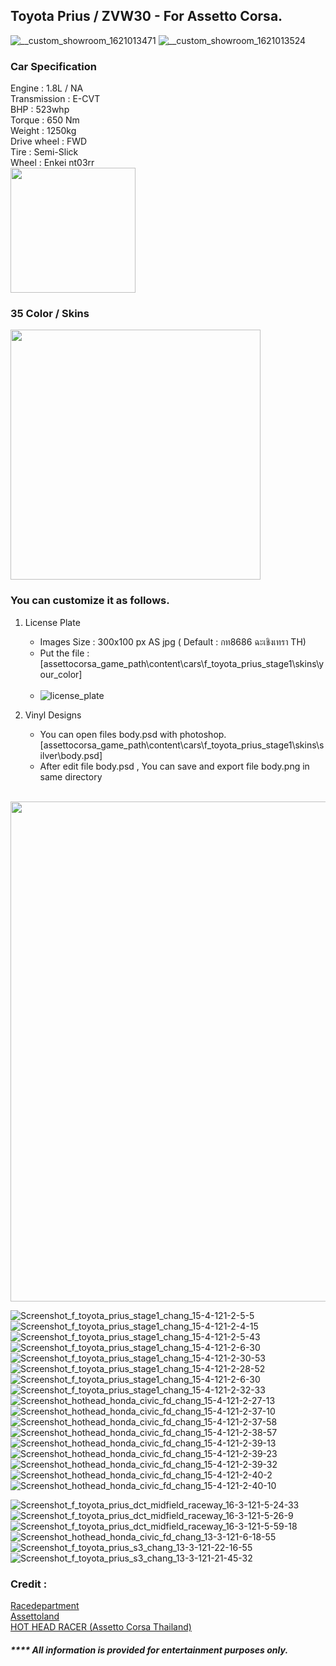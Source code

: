 ## Toyota Prius / ZVW30 - For Assetto Corsa.

![__custom_showroom_1621013471](https://user-images.githubusercontent.com/43826393/118307586-179c6c00-b515-11eb-9423-e95b987aa14b.jpg)
![__custom_showroom_1621013524](https://user-images.githubusercontent.com/43826393/118307590-19fec600-b515-11eb-9040-40fa1c84a238.jpg)

### Car Specification
Engine : 1.8L / NA </br>
Transmission : E-CVT</br>
BHP : 523whp</br>
Torque : 650 Nm</br>
Weight : 1250kg</br>
Drive wheel : FWD</br>
Tire : Semi-Slick</br>
Wheel : Enkei nt03rr</br>
<img src="https://user-images.githubusercontent.com/43826393/118314473-626eb180-b51e-11eb-99ff-2bd1f0254ac4.jpg" width="200">

### 35 Color / Skins
<img src="https://user-images.githubusercontent.com/43826393/118315342-9d251980-b51f-11eb-9c4f-4d588064e901.jpg" width="400">



### You can customize it as follows.

1. License Plate
   - Images Size : 300x100 px AS jpg ( Default : กท8686 ฉะเชิงเทรา TH) 
   - Put the file : [assettocorsa_game_path\content\cars\f_toyota_prius_stage1\skins\your_color]</br></br>
   - ![license_plate](https://user-images.githubusercontent.com/43826393/118325700-06138e00-b52e-11eb-94fc-64e2d295a388.jpg)</br>

3. Vinyl Designs
   - You can open files body.psd with photoshop. [assettocorsa_game_path\content\cars\f_toyota_prius_stage1\skins\silver\body.psd]</br>
   - After edit file body.psd , You can save and export file body.png in same directory </br></br>

<img src="https://user-images.githubusercontent.com/43826393/118315429-b75ef780-b51f-11eb-842d-16f4eeb8b754.jpg" width="800">

![Screenshot_f_toyota_prius_stage1_chang_15-4-121-2-5-5](https://user-images.githubusercontent.com/43826393/118321141-6521d480-b527-11eb-961c-3e73d09c7d40.jpg)
![Screenshot_f_toyota_prius_stage1_chang_15-4-121-2-4-15](https://user-images.githubusercontent.com/43826393/118321149-67842e80-b527-11eb-956a-7a7d2dad7aa6.jpg)
![Screenshot_f_toyota_prius_stage1_chang_15-4-121-2-5-43](https://user-images.githubusercontent.com/43826393/118321161-6b17b580-b527-11eb-815f-16682a36f9e8.jpg)
![Screenshot_f_toyota_prius_stage1_chang_15-4-121-2-6-30](https://user-images.githubusercontent.com/43826393/118321166-6c48e280-b527-11eb-9c16-b92ea2bb2b49.jpg)
![Screenshot_f_toyota_prius_stage1_chang_15-4-121-2-30-53](https://user-images.githubusercontent.com/43826393/118321201-7ec31c00-b527-11eb-9c10-4708a0d8a688.jpg)
![Screenshot_f_toyota_prius_stage1_chang_15-4-121-2-28-52](https://user-images.githubusercontent.com/43826393/118321214-8256a300-b527-11eb-8352-9f2b4afd790b.jpg)
![Screenshot_f_toyota_prius_stage1_chang_15-4-121-2-6-30](https://user-images.githubusercontent.com/43826393/118321222-85519380-b527-11eb-8791-0e1e566180ab.jpg)
![Screenshot_f_toyota_prius_stage1_chang_15-4-121-2-32-33](https://user-images.githubusercontent.com/43826393/118321231-87b3ed80-b527-11eb-87ff-b0aea70c28d5.jpg)
![Screenshot_hothead_honda_civic_fd_chang_15-4-121-2-27-13](https://user-images.githubusercontent.com/43826393/118321393-b8942280-b527-11eb-843b-efe208c702a4.jpg)
![Screenshot_hothead_honda_civic_fd_chang_15-4-121-2-37-10](https://user-images.githubusercontent.com/43826393/118321413-bfbb3080-b527-11eb-9d50-75b1f4b604d2.jpg)
![Screenshot_hothead_honda_civic_fd_chang_15-4-121-2-37-58](https://user-images.githubusercontent.com/43826393/118321424-c34eb780-b527-11eb-8dd9-f7c6dbf1b044.jpg)
![Screenshot_hothead_honda_civic_fd_chang_15-4-121-2-38-57](https://user-images.githubusercontent.com/43826393/118321430-c77ad500-b527-11eb-82b8-636c44ad51f7.jpg)
![Screenshot_hothead_honda_civic_fd_chang_15-4-121-2-39-13](https://user-images.githubusercontent.com/43826393/118321445-cba6f280-b527-11eb-9c08-afe1d430d9da.jpg)
![Screenshot_hothead_honda_civic_fd_chang_15-4-121-2-39-23](https://user-images.githubusercontent.com/43826393/118321456-cf3a7980-b527-11eb-8e80-faa16c2ccd47.jpg)
![Screenshot_hothead_honda_civic_fd_chang_15-4-121-2-39-32](https://user-images.githubusercontent.com/43826393/118321474-d792b480-b527-11eb-9d86-0807922a70e7.jpg)
![Screenshot_hothead_honda_civic_fd_chang_15-4-121-2-40-2](https://user-images.githubusercontent.com/43826393/118321483-dc576880-b527-11eb-8ef6-25d7adb0b955.jpg)
![Screenshot_hothead_honda_civic_fd_chang_15-4-121-2-40-10](https://user-images.githubusercontent.com/43826393/118321494-dfeaef80-b527-11eb-9bc3-924692dabac8.jpg)


![Screenshot_f_toyota_prius_dct_midfield_raceway_16-3-121-5-24-33](https://user-images.githubusercontent.com/43826393/118307798-5fbb8e80-b515-11eb-884b-9094be0f177d.jpg)
![Screenshot_f_toyota_prius_dct_midfield_raceway_16-3-121-5-26-9](https://user-images.githubusercontent.com/43826393/118307835-6c3fe700-b515-11eb-88d5-1d584096fef6.jpg)
![Screenshot_f_toyota_prius_dct_midfield_raceway_16-3-121-5-59-18](https://user-images.githubusercontent.com/43826393/118307865-795cd600-b515-11eb-9a49-79cc809738a7.jpg)
![Screenshot_hothead_honda_civic_fd_chang_13-3-121-6-18-55](https://user-images.githubusercontent.com/43826393/118308007-a1e4d000-b515-11eb-9288-f9963332657e.jpg)
![Screenshot_f_toyota_prius_s3_chang_13-3-121-22-16-55](https://user-images.githubusercontent.com/43826393/118316055-8a5f1480-b520-11eb-85ce-ad1710a0a7ea.jpg)
![Screenshot_f_toyota_prius_s3_chang_13-3-121-21-45-32](https://user-images.githubusercontent.com/43826393/118316073-90ed8c00-b520-11eb-9a95-1f5cb711ee9a.jpg)

### Credit : 
<a href="https://www.racedepartment.com">Racedepartment</a></br>
<a href="https://assettoland.wixsite.com/assettoland">Assettoland</a></br>
<a href="https://www.facebook.com/groups/535183760515943">HOT HEAD RACER (Assetto Corsa Thailand)</a></br>

##### **** All information is provided for entertainment purposes only.
